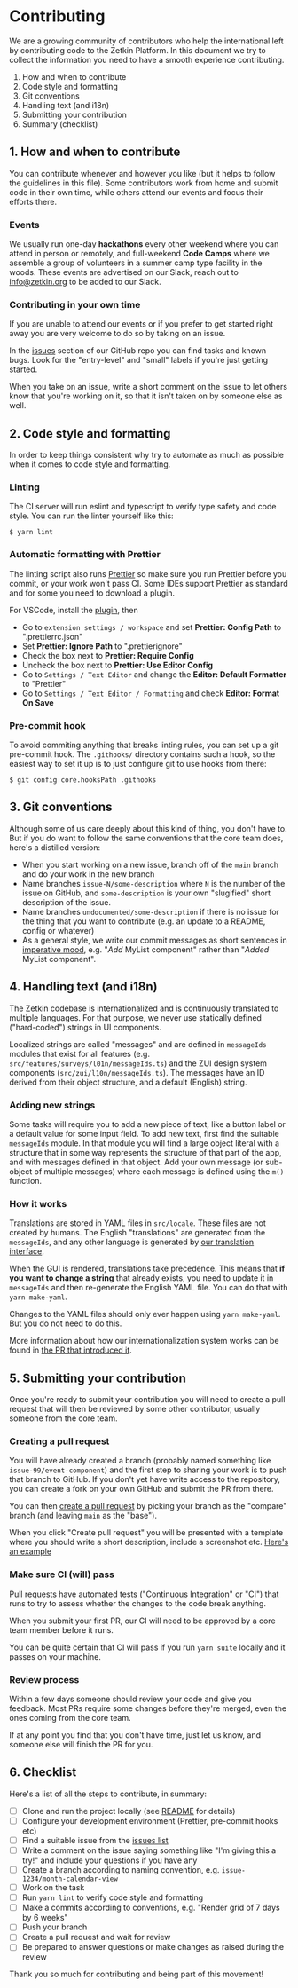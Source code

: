 # Contributing
We are a growing community of contributors who help the international left by
contributing code to the Zetkin Platform. In this document we try to collect the
information you need to have a smooth experience contributing.

1. How and when to contribute
2. Code style and formatting
3. Git conventions
4. Handling text (and i18n)
5. Submitting your contribution
6. Summary (checklist)

## 1. How and when to contribute
You can contribute whenever and however you like (but it helps to follow the guidelines
in this file). Some contributors work from home and submit code in their own time, while
others attend our events and focus their efforts there.

### Events
We usually run one-day **hackathons** every other weekend where you can attend in person
or remotely, and full-weekend **Code Camps** where we assemble a group of volunteers in
a summer camp type facility in the woods. These events are advertised on our Slack, reach
out to [info@zetkin.org](mailto:info@zetkin.org) to be added to our Slack.

### Contributing in your own time
If you are unable to attend our events or if you prefer to get started right away you are
very welcome to do so by taking on an issue.

In the [issues](https://github.com/zetkin/app.zetkin.org/issues) section of our GitHub
repo you can find tasks and known bugs. Look for the "entry-level" and "small" labels
if you're just getting started.

When you take on an issue, write a short comment on the issue to let others know that
you're working on it, so that it isn't taken on by someone else as well.

## 2. Code style and formatting
In order to keep things consistent why try to automate as much as possible when it comes
to code style and formatting.

### Linting
The CI server will run eslint and typescript to verify type safety and code
style. You can run the linter yourself like this:

```
$ yarn lint
```

### Automatic formatting with Prettier
The linting script also runs [Prettier](https://prettier.io) so make sure you run Prettier before you commit, or your work won't pass CI. Some IDEs support Prettier as standard and for some you need to download a plugin.

For VSCode, install the [plugin](https://marketplace.visualstudio.com/items?itemName=esbenp.prettier-vscode), then

- Go to `extension settings / workspace` and set **Prettier: Config Path** to ".prettierrc.json"
- Set **Prettier: Ignore Path** to ".prettierignore"
- Check the box next to **Prettier: Require Config**
- Uncheck the box next to **Prettier: Use Editor Config**
- Go to `Settings / Text Editor` and change the **Editor: Default Formatter** to "Prettier"
- Go to `Settings / Text Editor / Formatting` and check **Editor: Format On Save**

### Pre-commit hook
To avoid commiting anything that breaks linting rules, you can set up a git
pre-commit hook. The `.githooks/` directory contains such a hook, so the easiest
way to set it up is to just configure git to use hooks from there:

```
$ git config core.hooksPath .githooks
```

## 3. Git conventions
Although some of us care deeply about this kind of thing, you don't have to. But if you do
want to follow the same conventions that the core team does, here's a distilled version:

* When you start working on a new issue, branch off of the `main` branch and do your work
  in the new branch
* Name branches `issue-N/some-description` where `N` is the number of the issue on GitHub,
  and `some-description` is your own "slugified" short description of the issue.
* Name branches `undocumented/some-description` if there is no issue for the thing that you
  want to contribute (e.g. an update to a README, config or whatever)
* As a general style, we write our commit messages as short sentences in
[imperative mood](https://en.wikipedia.org/wiki/Imperative_mood), e.g. "_Add_
MyList component" rather than "_Added_ MyList component".

## 4. Handling text (and i18n)
The Zetkin codebase is internationalized and is continuously translated to multiple
languages. For that purpose, we never use statically defined ("hard-coded") strings
in UI components.

Localized strings are called "messages" and are defined in `messageIds` modules that
exist for all features (e.g. `src/features/surveys/l01n/messageIds.ts`) and the ZUI design
system components (`src/zui/l10n/messageIds.ts`). The messages have an ID derived
from their object structure, and a default (English) string.

### Adding new strings
Some tasks will require you to add a new piece of text, like a button label or a default
value for some input field. To add new text, first find the suitable `messageIds` module.
In that module you will find a large object literal with a structure that in some way
represents the structure of that part of the app, and with messages defined in that
object. Add your own message (or sub-object of multiple messages) where each message is
defined using the `m()` function.

### How it works
Translations are stored in YAML files in `src/locale`. These files are not created by
humans. The English "translations" are generated from the `messageIds`, and any other
language is generated by [our translation interface](https://translate.zetkin.org).

When the GUI is rendered, translations take precedence. This means that **if you want
to change a string** that already exists, you need to update it in `messageIds` and
then re-generate the English YAML file. You can do that with `yarn make-yaml`.

Changes to the YAML files should only ever happen using `yarn make-yaml`. But you do
not need to do this.

More information about how our internationalization system works can be found in
[the PR that introduced it](https://github.com/zetkin/app.zetkin.org/pull/1048).

## 5. Submitting your contribution
Once you're ready to submit your contribution you will need to create a pull request
that will then be reviewed by some other contributor, usually someone from the core
team.

### Creating a pull request
You will have already created a branch (probably named something like
`issue-99/event-component`) and the first step to sharing your work is to push that
branch to GitHub. If you don't yet have write access to the repository, you can
create a fork on your own GitHub and submit the PR from there.

You can then [create a pull request](https://github.com/zetkin/app.zetkin.org/compare)
by picking your branch as the "compare" branch (and leaving `main` as the "base").

When you click "Create pull request" you will be presented with a template where you
should write a short description, include a screenshot etc. [Here's an example](https://github.com/zetkin/app.zetkin.org/pull/1434)

### Make sure CI (will) pass
Pull requests have automated tests ("Continuous Integration" or "CI") that runs to
try to assess whether the changes to the code break anything.

When you submit your first PR, our CI will need to be approved by a core team member
before it runs.

You can be quite certain that CI will pass if you run `yarn suite` locally and it
passes on your machine.

### Review process
Within a few days someone should review your code and give you feedback. Most PRs
require some changes before they're merged, even the ones coming from the core team.

If at any point you find that you don't have time, just let us know, and someone
else will finish the PR for you.

## 6. Checklist
Here's a list of all the steps to contribute, in summary:

- [ ] Clone and run the project locally (see [README](./README.md) for details)
- [ ] Configure your development environment (Prettier, pre-commit hooks etc)
- [ ] Find a suitable issue from the [issues list](https://github.com/zetkin/app.zetkin.org/issues)
- [ ] Write a comment on the issue saying something like "I'm giving this a try!" and include your questions if you have any
- [ ] Create a branch according to naming convention, e.g. `issue-1234/month-calendar-view`
- [ ] Work on the task
- [ ] Run `yarn lint` to verify code style and formatting
- [ ] Make a commits according to conventions, e.g. "Render grid of 7 days by 6 weeks"
- [ ] Push your branch
- [ ] Create a pull request and wait for review
- [ ] Be prepared to answer questions or make changes as raised during the review

Thank you so much for contributing and being part of this movement!